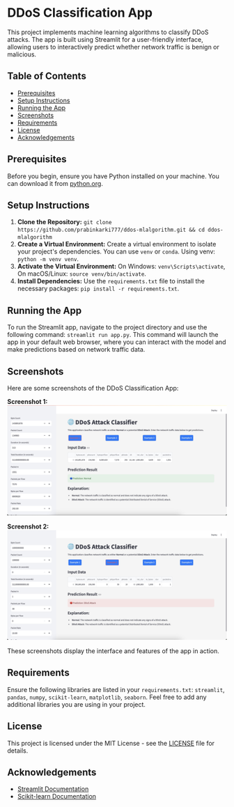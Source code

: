 # DDoS Classification App

This project implements machine learning algorithms to classify DDoS attacks. The app is built using Streamlit for a user-friendly interface, allowing users to interactively predict whether network traffic is benign or malicious.

## Table of Contents
- [Prerequisites](#prerequisites)
- [Setup Instructions](#setup-instructions)
- [Running the App](#running-the-app)
- [Screenshots](#screenshots)
- [Requirements](#requirements)
- [License](#license)
- [Acknowledgements](#acknowledgements)

## Prerequisites

Before you begin, ensure you have Python installed on your machine. You can download it from [python.org](https://www.python.org/downloads/).

## Setup Instructions

1. **Clone the Repository:** `git clone https://github.com/prabinkarki777/ddos-mlalgorithm.git && cd ddos-mlalgorithm`
2. **Create a Virtual Environment:** Create a virtual environment to isolate your project's dependencies. You can use `venv` or `conda`. Using venv: `python -m venv venv`. 
3. **Activate the Virtual Environment:** On Windows: `venv\Scripts\activate`, On macOS/Linux: `source venv/bin/activate`.
4. **Install Dependencies:** Use the `requirements.txt` file to install the necessary packages: `pip install -r requirements.txt`.

## Running the App

To run the Streamlit app, navigate to the project directory and use the following command: `streamlit run app.py`. This command will launch the app in your default web browser, where you can interact with the model and make predictions based on network traffic data.

## Screenshots

Here are some screenshots of the DDoS Classification App:

**Screenshot 1:**  
![App Screenshot 1](Screenshot-1.jpg)

**Screenshot 2:**  
![App Screenshot 2](Screenshot-2.jpg)

These screenshots display the interface and features of the app in action.

## Requirements

Ensure the following libraries are listed in your `requirements.txt`: `streamlit`, `pandas`, `numpy`, `scikit-learn`, `matplotlib`, `seaborn`. Feel free to add any additional libraries you are using in your project.

## License

This project is licensed under the MIT License - see the [LICENSE](LICENSE) file for details.

## Acknowledgements

- [Streamlit Documentation](https://docs.streamlit.io/)
- [Scikit-learn Documentation](https://scikit-learn.org/stable/)
